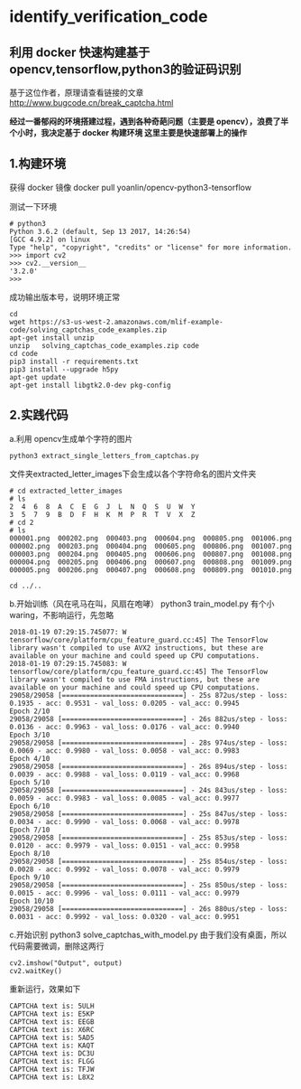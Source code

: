 # identify_verification_code
利用 docker 快速构建基于 opencv,tensorflow,python3的验证码识别
-------

基于这位作者，原理请查看链接的文章
http://www.bugcode.cn/break_captcha.html

**经过一番郁闷的环境搭建过程，遇到各种奇葩问题（主要是 opencv），浪费了半个小时，我决定基于 docker 构建环境
这里主要是快速部署上的操作**

## 1.构建环境
获得 docker 镜像
docker pull yoanlin/opencv-python3-tensorflow

测试一下环境

    # python3
    Python 3.6.2 (default, Sep 13 2017, 14:26:54)
    [GCC 4.9.2] on linux
    Type "help", "copyright", "credits" or "license" for more information.
    >>> import cv2
    >>> cv2.__version__
    '3.2.0'
    >>>

成功输出版本号，说明环境正常

    cd 
    wget https://s3-us-west-2.amazonaws.com/mlif-example-code/solving_captchas_code_examples.zip
    apt-get install unzip
    unzip   solving_captchas_code_examples.zip code
    cd code
    pip3 install -r requirements.txt
    pip3 install --upgrade h5py
    apt-get update
    apt-get install libgtk2.0-dev pkg-config
## 2.实践代码

a.利用 opencv生成单个字符的图片

    python3 extract_single_letters_from_captchas.py
文件夹extracted_letter_images下会生成以各个字符命名的图片文件夹

    # cd extracted_letter_images
    # ls
    2  4  6  8  A  C  E  G	J  L  N  Q  S  U  W  Y
    3  5  7  9  B  D  F  H	K  M  P  R  T  V  X  Z
    # cd 2
    # ls
    000001.png  000202.png	000403.png  000604.png	000805.png  001006.png
    000002.png  000203.png	000404.png  000605.png	000806.png  001007.png
    000003.png  000204.png	000405.png  000606.png	000807.png  001008.png
    000004.png  000205.png	000406.png  000607.png	000808.png  001009.png
    000005.png  000206.png	000407.png  000608.png	000809.png  001010.png

    cd ../..

b.开始训练（风在吼马在叫，风扇在咆哮）
python3 train_model.py
有个小 waring，不影响运行，先忽略

    2018-01-19 07:29:15.745077: W tensorflow/core/platform/cpu_feature_guard.cc:45] The TensorFlow library wasn't compiled to use AVX2 instructions, but these are available on your machine and could speed up CPU computations.
    2018-01-19 07:29:15.745083: W tensorflow/core/platform/cpu_feature_guard.cc:45] The TensorFlow library wasn't compiled to use FMA instructions, but these are available on your machine and could speed up CPU computations.
    29058/29058 [==============================] - 25s 872us/step - loss: 0.1935 - acc: 0.9531 - val_loss: 0.0205 - val_acc: 0.9945
    Epoch 2/10
    29058/29058 [==============================] - 26s 882us/step - loss: 0.0136 - acc: 0.9963 - val_loss: 0.0176 - val_acc: 0.9940
    Epoch 3/10
    29058/29058 [==============================] - 28s 974us/step - loss: 0.0069 - acc: 0.9980 - val_loss: 0.0058 - val_acc: 0.9983
    Epoch 4/10
    29058/29058 [==============================] - 26s 894us/step - loss: 0.0039 - acc: 0.9988 - val_loss: 0.0119 - val_acc: 0.9968
    Epoch 5/10
    29058/29058 [==============================] - 24s 843us/step - loss: 0.0059 - acc: 0.9983 - val_loss: 0.0085 - val_acc: 0.9977
    Epoch 6/10
    29058/29058 [==============================] - 25s 847us/step - loss: 0.0034 - acc: 0.9990 - val_loss: 0.0068 - val_acc: 0.9978
    Epoch 7/10
    29058/29058 [==============================] - 25s 853us/step - loss: 0.0120 - acc: 0.9979 - val_loss: 0.0151 - val_acc: 0.9958
    Epoch 8/10
    29058/29058 [==============================] - 25s 854us/step - loss: 0.0028 - acc: 0.9992 - val_loss: 0.0078 - val_acc: 0.9979
    Epoch 9/10
    29058/29058 [==============================] - 25s 850us/step - loss: 0.0015 - acc: 0.9996 - val_loss: 0.0111 - val_acc: 0.9979
    Epoch 10/10
    29058/29058 [==============================] - 26s 880us/step - loss: 0.0031 - acc: 0.9992 - val_loss: 0.0320 - val_acc: 0.9951

c.开始识别
python3 solve_captchas_with_model.py
由于我们没有桌面，所以代码需要微调，删除这两行

    cv2.imshow("Output", output)
    cv2.waitKey()
重新运行，效果如下

    CAPTCHA text is: 5ULH
    CAPTCHA text is: E5KP
    CAPTCHA text is: EEGB
    CAPTCHA text is: X6RC
    CAPTCHA text is: 5AD5
    CAPTCHA text is: KAQT
    CAPTCHA text is: DC3U
    CAPTCHA text is: FLGG
    CAPTCHA text is: TFJW
    CAPTCHA text is: L8X2


